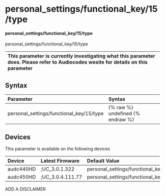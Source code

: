 ﻿---
description: personal_settings/functional_key/15/type
search: false
---

# personal_settings/functional_key/15/type

#### personal_settings/functional_key/15/type

personal_settings/functional_key/15/type


| This parameter is currently investigating what this parameter does. Please refer to Audiocodes wesite for details on this parameter | 
| :--- |

## Syntax
| Parameter | Syntax |
| :--- | :--- |
|personal_settings/functional_key/15/type | {% raw %} undefined {% endraw %}|

## Devices
This parameter is available on the following devices

| Device | Latest Firmware | Default Value |
|:---|:---|:---|
| audc440HD | ;UC_3.0.1.322 | personal_settings/functional_key/15/type=SIP_ACCOUNT 
| audc450HD | ;UC_3.0.4.111.77 | personal_settings/functional_key/15/type=EMPTY 

ADD A DISCLAIMER
